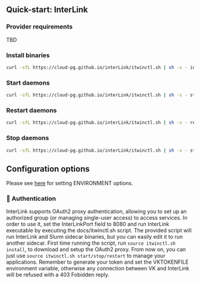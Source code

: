 ## Quick-start: InterLink

### Provider requirements

TBD

### Install binaries

```bash
curl -sfL https://cloud-pg.github.io/interLink/itwinctl.sh | sh -s - install
```

### Start daemons

```bash
curl -sfL https://cloud-pg.github.io/interLink/itwinctl.sh | sh -s - start
```

### Restart daemons

```bash
curl -sfL https://cloud-pg.github.io/interLink/itwinctl.sh | sh -s - restart
```

### Stop daemons

```bash
curl -sfL https://cloud-pg.github.io/interLink/itwinctl.sh | sh -s - stop
```

## Configuration options

Please see [here](../README.md#information_source-environment-variables-list) for setting ENVIRONMENT options.

### :closed_lock_with_key: Authentication
InterLink supports OAuth2 proxy authentication, allowing you to set up an authorized group (or managing single-user access) to access services. In order to use it, set the InterLinkPort field to 8080 and run InterLink executable by executing the docs/itwinctl.sh script. The provided script will run InterLink and Slurm sidecar binaries, but you can easily edit it to run another sidecar.
First time running the script, run ```source itwinctl.sh install```, to download and setup the OAuth2 proxy.
From now on, you can just use ```source itwinctl.sh start/stop/restart``` to manage your applications.
Remember to generate your token and set the VKTOKENFILE environment variable, otherwise any connection between VK and InterLink will be refused with a 403 Fobidden reply.